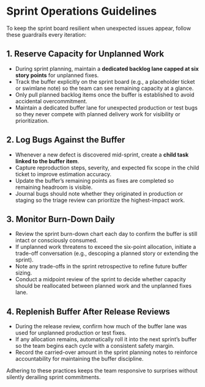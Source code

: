 # Sprint Operations Guidelines

To keep the sprint board resilient when unexpected issues appear, follow these guardrails every iteration:

## 1. Reserve Capacity for Unplanned Work
- During sprint planning, maintain a **dedicated backlog lane capped at six story points** for unplanned fixes.
- Track the buffer explicitly on the sprint board (e.g., a placeholder ticket or swimlane note) so the team can see remaining capacity at a glance.
- Only pull planned backlog items once the buffer is established to avoid accidental overcommitment.
- Maintain a dedicated buffer lane for unexpected production or test bugs so they never compete with planned delivery work for visibility or prioritization.

## 2. Log Bugs Against the Buffer
- Whenever a new defect is discovered mid-sprint, create a **child task linked to the buffer item**.
- Capture reproduction steps, severity, and expected fix scope in the child ticket to improve estimation accuracy.
- Update the buffer’s remaining points as fixes are completed so remaining headroom is visible.
- Journal bugs should note whether they originated in production or staging so the triage review can prioritize the highest-impact work.

## 3. Monitor Burn-Down Daily
- Review the sprint burn-down chart each day to confirm the buffer is still intact or consciously consumed.
- If unplanned work threatens to exceed the six-point allocation, initiate a trade-off conversation (e.g., descoping a planned story or extending the sprint).
- Note any trade-offs in the sprint retrospective to refine future buffer sizing.
- Conduct a midpoint review of the sprint to decide whether capacity should be reallocated between planned work and the unplanned fixes lane.

## 4. Replenish Buffer After Release Reviews
- During the release review, confirm how much of the buffer lane was used for unplanned production or test fixes.
- If any allocation remains, automatically roll it into the next sprint’s buffer so the team begins each cycle with a consistent safety margin.
- Record the carried-over amount in the sprint planning notes to reinforce accountability for maintaining the buffer discipline.

Adhering to these practices keeps the team responsive to surprises without silently derailing sprint commitments.
